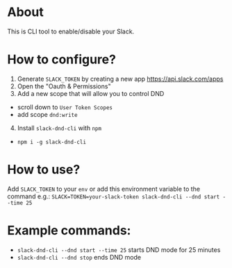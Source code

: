 # About
This is CLI tool to enable/disable your Slack.

# How to configure?
1. Generate `SLACK_TOKEN` by creating a new app 
https://api.slack.com/apps
2. Open the "Oauth & Permissions"
3. Add a new scope that will allow you to control DND
- scroll down to `User Token Scopes`
- add scope `dnd:write`
4. Install `slack-dnd-cli` with `npm`
- `npm i -g slack-dnd-cli`

# How to use?
Add `SLACK_TOKEN` to your `env` or add this environment variable to the command e.g.:
`SLACK=TOKEN=your-slack-token slack-dnd-cli --dnd start --time 25`

# Example commands:
- `slack-dnd-cli --dnd start --time 25` starts DND mode for 25 minutes
- `slack-dnd-cli --dnd stop` ends DND mode